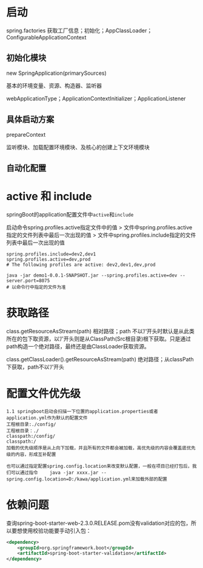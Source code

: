 # 启动

spring.factories 获取工厂信息；初始化；AppClassLoader；ConfigurableApplicationContext

## 初始化模块


new SpringApplication(primarySources)

基本的环境变量、资源、构造器、监听器


webApplicationType；ApplicationContextInitializer；ApplicationListener



## 具体启动方案


prepareContext


监听模块、加载配置环境模块、及核心的创建上下文环境模块

## 自动化配置









# active 和 include

springBoot的application配置文件中`active`和`include`

启动命令spring.profiles.active指定文件中的值 > 文件中spring.profiles.active指定的文件列表中最后一次出现的值 > 文件中spring.profiles.include指定的文件列表中最后一次出现的值 

```
spring.profiles.include=dev2,dev1
spring.profiles.active=dev,prod
# The following profiles are active: dev2,dev1,dev,prod
```

~~~
java -jar demo1-0.0.1-SNAPSHOT.jar --spring.profiles.active=dev --server.port=8075
# 以命令行中指定的文件为准
~~~

# 获取路径

class.getResourceAsStream(path)	相对路径；path 不以’/‘开头时默认是从此类所在的包下取资源，以’/'开头则是从ClassPath(Src根目录)根下获取。只是通过path构造一个绝对路径，最终还是由ClassLoader获取资源。

class.getClassLoader().getResourceAsStream(path)	绝对路径；从classPath下获取，path不以‘/’开头

# 配置文件优先级

```
1.1 springboot启动会扫描一下位置的application.properties或者application.yml作为默认的配置文件
工程根目录:./config/
工程根目录：./
classpath:/config/
classpath:/
加载的优先级顺序是从上向下加载，并且所有的文件都会被加载，高优先级的内容会覆盖底优先级的内容，形成互补配置

也可以通过指定配置spring.config.location来改变默认配置，一般在项目已经打包后，我们可以通过指令 　　java -jar xxxx.jar --spring.config.location=D:/kawa/application.yml来加载外部的配置
```

# 依赖问题

查询spring-boot-starter-web-2.3.0.RELEASE.pom没有validation对应的包，所以要想使用校验功能要手动引入包：

```xml
<dependency>
	<groupId>org.springframework.boot</groupId>
	<artifactId>spring-boot-starter-validation</artifactId>
</dependency>
```



